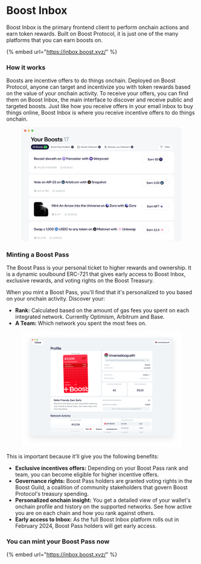 # Boost Inbox

Boost Inbox is the primary frontend client to perform onchain actions and earn token rewards. Built on Boost Protocol, it is just one of the many platforms that you can earn boosts on.

{% embed url="https://inbox.boost.xyz/" %}

### How it works

Boosts are incentive offers to do things onchain. Deployed on Boost Protocol, anyone can target and incentivize you with token rewards based on the value of your onchain activity. To receive your offers, you can find them on Boost Inbox, the main interface to discover and receive public and targeted boosts. Just like how you receive offers in your email inbox to buy things online, Boost Inbox is where you receive incentive offers to do things onchain.

<figure><img src="../.gitbook/assets/homepage-example.webp" alt=""><figcaption></figcaption></figure>

### Minting a Boost Pass

The Boost Pass is your personal ticket to higher rewards and ownership. It is a dynamic soulbound ERC-721 that gives early access to Boost Inbox, exclusive rewards, and voting rights on the Boost Treasury.&#x20;

When you mint a Boost Pass, you'll find that it's personalized to you based on your onchain activity. Discover your:

* **Rank:** Calculated based on the amount of gas fees you spent on each integrated network. Currently Optimism, Arbitrum and Base.
* **A Team:** Which network you spent the most fees on.

<figure><img src="../.gitbook/assets/Profile3.png" alt=""><figcaption></figcaption></figure>

This is important because it'll give you the following benefits:

* **Exclusive incentives offers:** Depending on your Boost Pass rank and team, you can become eligible for higher incentive offers.
* **Governance rights:** Boost Pass holders are granted voting rights in the Boost Guild, a coalition of community stakeholders that govern Boost Protocol's treasury spending.
* **Personalized onchain insight:** You get a detailed view of your wallet's onchain profile and history on the supported networks. See how active you are on each chain and how you rank against others.
* **Early access to Inbox:** As the full Boost Inbox platform rolls out in February 2024, Boost Pass holders will get early access.

### You can mint your Boost Pass now

{% embed url="https://inbox.boost.xyz/" %}
